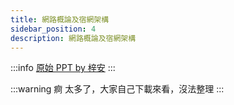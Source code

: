 ```yaml
---
title: 網路概論及宿網架構
sidebar_position: 4
description: 網路概論及宿網架構
---
```


:::info
[原始 PPT by 梓安](https://docs.google.com/presentation/d/19p6zphzeNuVWhBqyKWRw194KMD1PFM2S/edit?rtpof=true&sd=true)
:::

:::warning 痾
太多了，大家自己下載來看，沒法整理
:::

